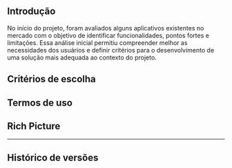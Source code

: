 ## Introdução

No início do projeto, foram avaliados alguns aplicativos existentes no mercado com o objetivo de identificar funcionalidades, pontos fortes e limitações. Essa análise inicial permitiu compreender melhor as necessidades dos usuários e definir critérios para o desenvolvimento de uma solução mais adequada ao contexto do projeto.

## Critérios de escolha

## Termos de uso 

## Rich Picture

--- 

## Histórico de versões
